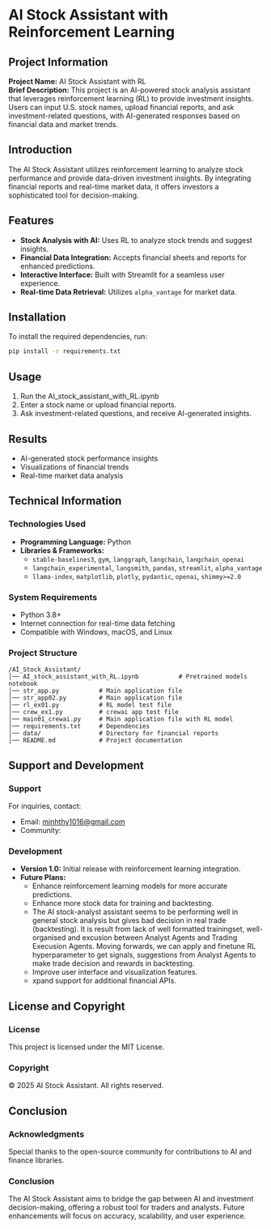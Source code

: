 # AI Stock Assistant with Reinforcement Learning

## Project Information
**Project Name:** AI Stock Assistant with RL  
**Brief Description:** This project is an AI-powered stock analysis assistant that leverages reinforcement learning (RL) to provide investment insights. Users can input U.S. stock names, upload financial reports, and ask investment-related questions, with AI-generated responses based on financial data and market trends.

## Introduction
The AI Stock Assistant utilizes reinforcement learning to analyze stock performance and provide data-driven investment insights. By integrating financial reports and real-time market data, it offers investors a sophisticated tool for decision-making.

## Features
- **Stock Analysis with AI:** Uses RL to analyze stock trends and suggest insights.
- **Financial Data Integration:** Accepts financial sheets and reports for enhanced predictions.
- **Interactive Interface:** Built with Streamlit for a seamless user experience.
- **Real-time Data Retrieval:** Utilizes `alpha_vantage` for market data.

## Installation
To install the required dependencies, run:
```bash
pip install -r requirements.txt
```

## Usage
1. Run the AI_stock_assistant_with_RL.ipynb
2. Enter a stock name or upload financial reports.
3. Ask investment-related questions, and receive AI-generated insights.

## Results
- AI-generated stock performance insights
- Visualizations of financial trends
- Real-time market data analysis

## Technical Information
### Technologies Used
- **Programming Language:** Python
- **Libraries & Frameworks:**
  - `stable-baselines3`, `gym`, `langgraph`, `langchain`, `langchain_openai`
  - `langchain_experimental`, `langsmith`, `pandas`, `streamlit`, `alpha_vantage`
  - `llama-index`, `matplotlib`, `plotly`, `pydantic`, `openai`, `shimmy>=2.0`

### System Requirements
- Python 3.8+
- Internet connection for real-time data fetching
- Compatible with Windows, macOS, and Linux

### Project Structure
```
/AI_Stock_Assistant/
│── AI_stock_assistant_with_RL.ipynb           # Pretrained models notebook
│── str_app.py           # Main application file
│── str_app02.py         # Main application file
│── rl_ex01.py           # RL model test file
│── crew_ex1.py          # crewai app test file
│── main01_crewai.py     # Main application file with RL model
│── requirements.txt     # Dependencies
│── data/                # Directory for financial reports
│── README.md            # Project documentation
```

## Support and Development
### Support
For inquiries, contact:
- Email: minhthy1016@gmail.com
- Community: 
### Development
- **Version 1.0:** Initial release with reinforcement learning integration.
- **Future Plans:**
    - Enhance reinforcement learning models for more accurate predictions.
    - Enhance more stock data for training and backtesting.
    - The AI stock-analyst assistant seems to be performing well in general stock analysis but gives bad decision in real trade (backtesting). It is result from lack of well formatted trainingset, well-organised and excusion between Analyst Agents and Trading Execusion Agents. Moving forwards, we can apply and finetune RL hyperparameter to get signals, suggestions from Analyst Agents to make trade decision and rewards in backtesting.
    - Improve user interface and visualization features.
    - xpand support for additional financial APIs.

## License and Copyright
### License
This project is licensed under the MIT License.

### Copyright
© 2025 AI Stock Assistant. All rights reserved.

## Conclusion
### Acknowledgments
Special thanks to the open-source community for contributions to AI and finance libraries.

### Conclusion
The AI Stock Assistant aims to bridge the gap between AI and investment decision-making, offering a robust tool for traders and analysts. Future enhancements will focus on accuracy, scalability, and user experience.

